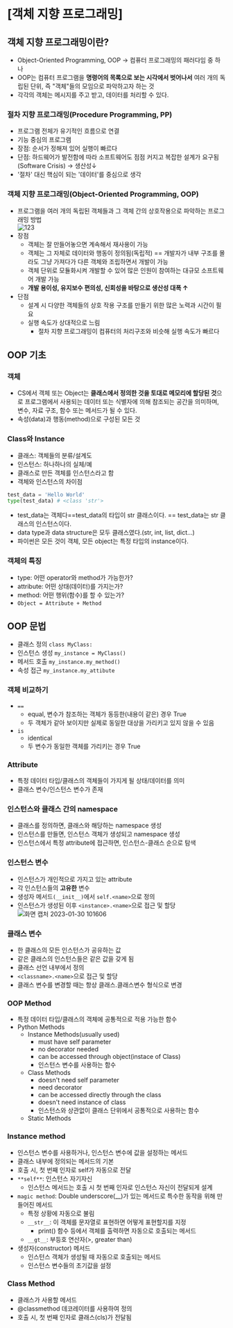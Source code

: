 # [객체 지향 프로그래밍]
## 객체 지향 프로그래밍이란?
- Object-Oriented Programming, OOP &rarr; 컴퓨터 프로그래밍의 패러다임 중 하나
- OOP는 컴퓨터 프로그램을 **명령어의 목록으로 보는 시각에서 벗어나서** 여러 개의 독립된 단위, 즉 "객체"들의 모임으로 파악하고자 하는 것
- 각각의 객체는 메시지를 주고 받고, 데이터를 처리할 수 있다.

### 절차 지향 프로그래밍(Procedure Programming, PP)
- 프로그램 전체가 유기적인 흐름으로 연결
- 기능 중심의 프로그램
- 장점: 순서가 정해져 있어 실행이 빠르다
- 단점: 하드웨어가 발전함에 따라 소프트웨어도 점점 커지고 복잡한 설계가 요구됨(Software Crisis) &rarr; 생산성&darr;
- '절차' 대신 핵심이 되는 '데이터'를 중심으로 생각

### 객체 지향 프로그래밍(Object-Oriented Programming, OOP)
- 프로그램을 여러 개의 독립된 객체들과 그 객체 간의 상호작용으로 파악하는 프로그래밍 방법  
![123](https://user-images.githubusercontent.com/108309396/215364110-70a0f401-5b3b-4215-b444-a9ef33b8a923.png)
- 장점
  - 객체는 잘 만들어놓으면 계속해서 재사용이 가능
  - 객체는 그 자체로 데이터와 행동이 정의됨(독립적) == 개발자가 내부 구조를 몰라도 그냥 가져다가 다른 객체와 조립하면서 개발이 가능
  - 객체 단위로 모듈화시켜 개발할 수 있어 많은 인원이 참여하는 대규모 소프트웨어 개발 가능
  - **개발 용이성, 유지보수 편의성, 신회성을 바탕으로 생산성 대폭 &uarr;**
- 단점
  - 설계 시 다양한 객체들의 상호 작용 구조를 만들기 위한 많은 노력과 시간이 필요
  - 실행 속도가 상대적으로 느림
    - 절차 지향 프로그래밍이 컴퓨터의 처리구조와 비슷해 실행 속도가 빠르다

## OOP 기초
### 객체
- CS에서 객체 또는 Object는 **클래스에서 정의한 것을 토대로 메모리에 할당된 것**으로 프로그램에서 사용되는 데이터 또는 식별자에 의해 참조되는 공간을 의미하며, 변수, 자료 구조, 함수 또는 메서드가 될 수 있다.
- 속성(data)과 행동(method)으로 구성된 모든 것

### Class와 Instance
- 클래스: 객체들의 분류/설계도
- 인스턴스: 하나하나의 실체/예
- 클래스로 만든 객체를 인스턴스라고 함
- 객체와 인스턴스의 차이점
```python
test_data = 'Hello World'
type(test_data) # <class 'str'>
```
- test_data는 객체다==test_data의 타입이 str 클래스이다. == test_data는 str 클래스의 인스턴스이다.
- data type과 data structure은 모두 클래스였다.(str, int, list, dict...)
- 파이썬은 모든 것이 객체, 모든 object는 특정 타입의 instance이다.

### 객체의 특징
- type: 어떤 operator와 method가 가능한가?
- attribute: 어떤 상태(데이터)를 가지는가?
- method: 어떤 행위(함수)를 할 수 있는가?
- `Object = Attribute + Method`


## OOP 문법
- 클래스 정의 `class MyClass:`
- 인스턴스 생성 `my_instance = MyClass()`
- 메서드 호출 `my_instance.my_method()`
- 속성 접근 `my_instance.my_attibute`

### 객체 비교하기
- `==`
  - equal, 변수가 참조하는 객체가 동등한(내용이 같은) 경우 True
  - 두 객체가 같아 보이지만 실제로 동일한 대상을 가리키고 있지 않을 수 있음
- `is`
  - identical
  - 두 변수가 동일한 객체를 가리키는 경우 True

### Attribute
- 특정 데이터 타입/클래스의 객체들이 가지게 될 상태/데이터를 의미
- 클래스 변수/인스턴스 변수가 존재

### 인스턴스와 클래스 간의 namespace
- 클래스를 정의하면, 클래스와 해당하는 namespace 생성
- 인스턴스를 만들면, 인스턴스 객체가 생성되고 namespace 생성
- 인스턴스에서 특정 attribute에 접근하면, 인스턴스-클래스 순으로 탐색

### 인스턴스 변수
- 인스턴스가 개인적으로 가지고 있는 attribute
- 각 인스턴스들의 **고유한** 변수
- 생성자 메서드`(__init__)`에서 `self.<name>`으로 정의
- 인스턴스가 생성된 이후 `<instance>.<name>`으로 접근 및 할당  
![화면 캡처 2023-01-30 101606](https://user-images.githubusercontent.com/108309396/215368544-beae1b09-19c5-4691-b164-ff4db692a062.png)

### 클래스 변수
- 한 클래스의 모든 인스턴스가 공유하는 값
- 같은 클래스의 인스턴스들은 같은 값을 갖게 됨
- 클래스 선언 내부에서 정의
- `<classname>.<name>`으로 접근 및 할당
- 클래스 변수를 변경할 때는 항상 클래스.클래스변수 형식으로 변경

### OOP Method
- 특정 데이터 타입/클래스의 객체에 공통적으로 적용 가능한 함수
- Python Methods
  - Instance Methods(usually used)
    - must have self parameter
    - no decorator needed
    - can be accessed through object(instace of Class)
    - 인스턴스 변수를 사용하는 함수
  - Class Methods
    - doesn't need self parameter
    - need decorator
    - can be accessed directly through the class
    - doesn't need instance of class
    - 인스턴스와 상관없이 클래스 단위에서 공통적으로 사용하는 함수
  - Static Methods

### Instance method
- 인스턴스 변수를 사용하거나, 인스턴스 변수에 값을 설정하는 메서드
- 클래스 내부에 정의되는 메서드의 기본
- 호출 시, 첫 번째 인자로 self가 자동으로 전달
- `**self**`: 인스턴스 자기자신
  - 인스턴스 메서드는 호출 시 첫 번째 인자로 인스턴스 자신이 전달되게 설계
- `magic method`: Double underscore(\__)가 있는 메서드로 특수한 동작을 위해 만들어진 메서드
  - 특정 상황에 자동으로 불림
  - `__str__`: 이 객체를 문자열로 표현하면 어떻게 표현할지를 지정
    - print() 함수 등에서 객체를 출력하면 자동으로 호출되는 메서드
  - `__gt__`: 부등호 연산자(>, greater than)
- 생성자(constructor) 메서드
  - 인스턴스 객체가 생성될 때 자동으로 호출되는 메서드
  - 인스턴스 변수들의 초기값을 설정

### Class Method
- 클래스가 사용할 메서드
- @classmethod 데코레이터를 사용하여 정의
- 호출 시, 첫 번째 인자로 클래스(cls)가 전달됨